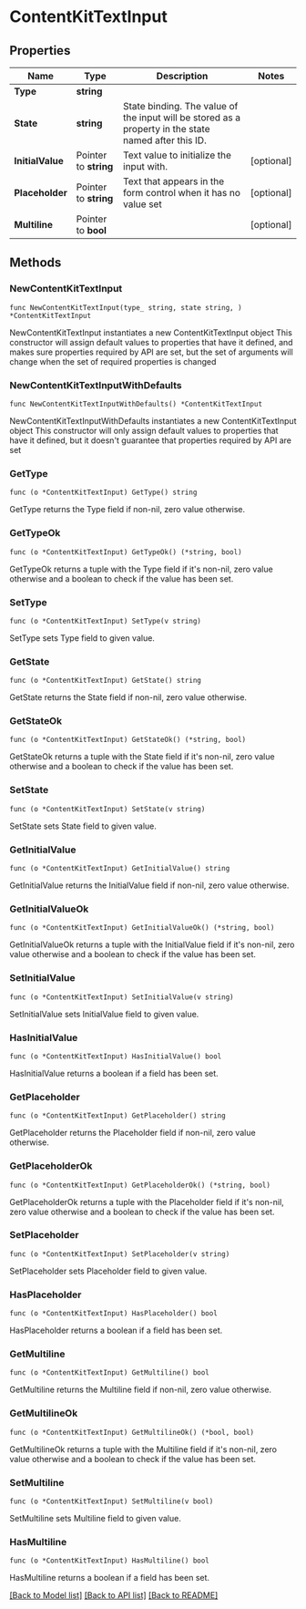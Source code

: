 # ContentKitTextInput

## Properties

Name | Type | Description | Notes
------------ | ------------- | ------------- | -------------
**Type** | **string** |  | 
**State** | **string** | State binding. The value of the input will be stored as a property in the state named after this ID. | 
**InitialValue** | Pointer to **string** | Text value to initialize the input with. | [optional] 
**Placeholder** | Pointer to **string** | Text that appears in the form control when it has no value set | [optional] 
**Multiline** | Pointer to **bool** |  | [optional] 

## Methods

### NewContentKitTextInput

`func NewContentKitTextInput(type_ string, state string, ) *ContentKitTextInput`

NewContentKitTextInput instantiates a new ContentKitTextInput object
This constructor will assign default values to properties that have it defined,
and makes sure properties required by API are set, but the set of arguments
will change when the set of required properties is changed

### NewContentKitTextInputWithDefaults

`func NewContentKitTextInputWithDefaults() *ContentKitTextInput`

NewContentKitTextInputWithDefaults instantiates a new ContentKitTextInput object
This constructor will only assign default values to properties that have it defined,
but it doesn't guarantee that properties required by API are set

### GetType

`func (o *ContentKitTextInput) GetType() string`

GetType returns the Type field if non-nil, zero value otherwise.

### GetTypeOk

`func (o *ContentKitTextInput) GetTypeOk() (*string, bool)`

GetTypeOk returns a tuple with the Type field if it's non-nil, zero value otherwise
and a boolean to check if the value has been set.

### SetType

`func (o *ContentKitTextInput) SetType(v string)`

SetType sets Type field to given value.


### GetState

`func (o *ContentKitTextInput) GetState() string`

GetState returns the State field if non-nil, zero value otherwise.

### GetStateOk

`func (o *ContentKitTextInput) GetStateOk() (*string, bool)`

GetStateOk returns a tuple with the State field if it's non-nil, zero value otherwise
and a boolean to check if the value has been set.

### SetState

`func (o *ContentKitTextInput) SetState(v string)`

SetState sets State field to given value.


### GetInitialValue

`func (o *ContentKitTextInput) GetInitialValue() string`

GetInitialValue returns the InitialValue field if non-nil, zero value otherwise.

### GetInitialValueOk

`func (o *ContentKitTextInput) GetInitialValueOk() (*string, bool)`

GetInitialValueOk returns a tuple with the InitialValue field if it's non-nil, zero value otherwise
and a boolean to check if the value has been set.

### SetInitialValue

`func (o *ContentKitTextInput) SetInitialValue(v string)`

SetInitialValue sets InitialValue field to given value.

### HasInitialValue

`func (o *ContentKitTextInput) HasInitialValue() bool`

HasInitialValue returns a boolean if a field has been set.

### GetPlaceholder

`func (o *ContentKitTextInput) GetPlaceholder() string`

GetPlaceholder returns the Placeholder field if non-nil, zero value otherwise.

### GetPlaceholderOk

`func (o *ContentKitTextInput) GetPlaceholderOk() (*string, bool)`

GetPlaceholderOk returns a tuple with the Placeholder field if it's non-nil, zero value otherwise
and a boolean to check if the value has been set.

### SetPlaceholder

`func (o *ContentKitTextInput) SetPlaceholder(v string)`

SetPlaceholder sets Placeholder field to given value.

### HasPlaceholder

`func (o *ContentKitTextInput) HasPlaceholder() bool`

HasPlaceholder returns a boolean if a field has been set.

### GetMultiline

`func (o *ContentKitTextInput) GetMultiline() bool`

GetMultiline returns the Multiline field if non-nil, zero value otherwise.

### GetMultilineOk

`func (o *ContentKitTextInput) GetMultilineOk() (*bool, bool)`

GetMultilineOk returns a tuple with the Multiline field if it's non-nil, zero value otherwise
and a boolean to check if the value has been set.

### SetMultiline

`func (o *ContentKitTextInput) SetMultiline(v bool)`

SetMultiline sets Multiline field to given value.

### HasMultiline

`func (o *ContentKitTextInput) HasMultiline() bool`

HasMultiline returns a boolean if a field has been set.


[[Back to Model list]](../README.md#documentation-for-models) [[Back to API list]](../README.md#documentation-for-api-endpoints) [[Back to README]](../README.md)



